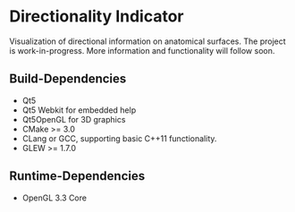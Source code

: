 Directionality Indicator
========================

Visualization of directional information on anatomical surfaces. The project is work-in-progress. More information and functionality will follow soon.

Build-Dependencies
------------------

* Qt5
* Qt5 Webkit for embedded help
* Qt5OpenGL for 3D graphics
* CMake >= 3.0
* CLang or GCC, supporting basic C++11 functionality.
* GLEW >= 1.7.0

Runtime-Dependencies
--------------------

* OpenGL 3.3 Core

